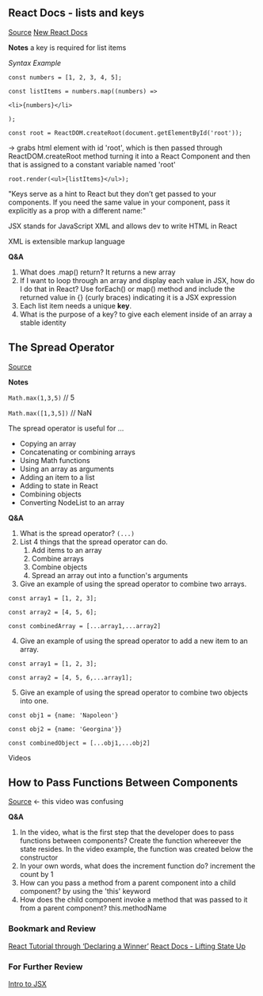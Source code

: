 ## React Docs - lists and keys

[Source](https://legacy.reactjs.org/docs/lists-and-keys.html)
[New React Docs](https://react.dev/learn/rendering-lists)

**Notes**
a key is required for list items


*Syntax Example*

`const numbers = [1, 2, 3, 4, 5];`

`const listItems = numbers.map((numbers) =>`

  `<li>{numbers}</li>`

`);`

`const root = ReactDOM.createRoot(document.getElementById('root')); ` 

-> grabs html element with id 'root', which is then passed through ReactDOM.createRoot method turning it into a React Component and then that is assigned to a constant variable named 'root'

`root.render(<ul>{listItems}</ul>);`

"Keys serve as a hint to React but they don’t get passed to your components. If you need the same value in your component, pass it explicitly as a prop with a different name:"

JSX stands for JavaScript XML and allows dev to write HTML in React

XML is extensible markup language

**Q&A**
1. What does .map() return? It returns a new array
2. If I want to loop through an array and display each value in JSX, how do I do that in React? Use forEach() or map() method and include the returned value in {} (curly braces) indicating it is a JSX expression
3. Each list item needs a unique **key**.
4. What is the purpose of a key? to give each element inside of an array a stable identity

## The Spread Operator

[Source](https://medium.com/coding-at-dawn/how-to-use-the-spread-operator-in-javascript-b9e4a8b06fab)

**Notes**

`Math.max(1,3,5)` // 5

`Math.max([1,3,5])` // NaN

The spread operator is useful for ...
- Copying an array
- Concatenating or combining arrays
- Using Math functions
- Using an array as arguments
- Adding an item to a list
- Adding to state in React
- Combining objects
- Converting NodeList to an array


**Q&A**
1. What is the spread operator? `(...)` 
2. List 4 things that the spread operator can do. 
    1. Add items to an array
    2. Combine arrays
    3. Combine objects
    4. Spread an array out into a function's arguments
3. Give an example of using the spread operator to combine two arrays.

`const array1 = [1, 2, 3];`

`const array2 = [4, 5, 6];`

`const combinedArray = [...array1,...array2]`

4. Give an example of using the spread operator to add a new item to an array.

`const array1 = [1, 2, 3];`

`const array2 = [4, 5, 6,...array1];`


5. Give an example of using the spread operator to combine two objects into one.

`const obj1 = {name: 'Napoleon'}`

`const obj2 = {name: 'Georgina'}}`

`const combinedObject = [...obj1,...obj2]`

Videos

## How to Pass Functions Between Components

[Source](https://www.youtube.com/watch?v=c05OL7XbwXU) <- this video was confusing

**Q&A**
1. In the video, what is the first step that the developer does to pass functions between components? Create the function whereever the state resides. In the video example, the function was created below the constructor
2. In your own words, what does the increment function do? increment the count by 1
3. How can you pass a method from a parent component into a child component? by using the 'this' keyword
4. How does the child component invoke a method that was passed to it from a parent component? this.methodName

### Bookmark and Review
[React Tutorial through ‘Declaring a Winner’](https://react.dev/learn/tutorial-tic-tac-toe)
[React Docs - Lifting State Up](https://legacy.reactjs.org/docs/lifting-state-up.html)

### For Further Review
[Intro to JSX](https://legacy.reactjs.org/docs/introducing-jsx.html#embedding-expressions-in-jsx)